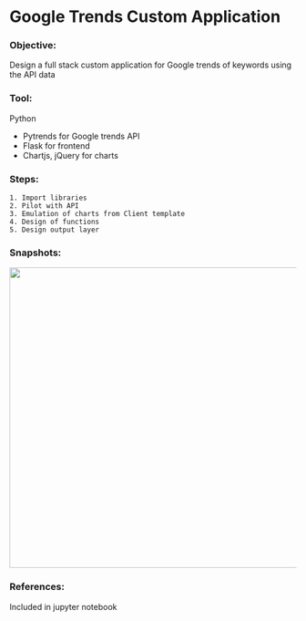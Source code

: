 # Google Trends Custom Application
### Objective:
Design a full stack custom application for Google trends of keywords using the API data

### Tool:
Python
 * Pytrends for Google trends API
 * Flask for frontend
 * Chartjs, jQuery for charts

### Steps:

    1. Import libraries
    2. Pilot with API
    3. Emulation of charts from Client template
    4. Design of functions
    5. Design output layer    
    
### Snapshots:
<p align="center">
<img width="900" height="527" src="https://user-images.githubusercontent.com/28645647/83754876-529dea80-a68a-11ea-8e21-354a6eaab3d1.gif">
</p>

### References:
Included in jupyter notebook
